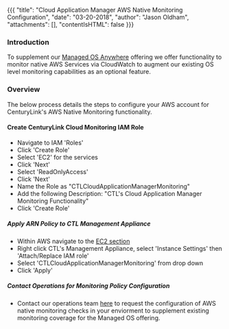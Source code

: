 {{{
  "title": "Cloud Application Manager AWS Native Monitoring Configuration",
  "date": "03-20-2018",
  "author": "Jason Oldham",
  "attachments": [],
  "contentIsHTML": false
}}}

### Introduction
To supplement our [Managed OS Anywhere](https://www.ctl.io/cloud-application-manager/managed-services-anywhere/) offering we offer functionality to monitor native AWS Services via CloudWatch to augment our existing OS level monitoring capabilities as an optional feature. 

### Overview
The below process details the steps to configure your AWS account for CenturyLink's AWS Native Monitoring functionality.

#### Create CenturyLink Cloud Monitoring IAM Role
* Navigate to IAM 'Roles'
* Click 'Create Role'
* Select 'EC2' for the services
* Click 'Next'
* Select 'ReadOnlyAccess'
* Click 'Next'
* Name the Role as "CTLCloudApplicationManagerMonitoring"
* Add the following Description: "CTL's Cloud Application Manager Monitoring Functionality"
* Click 'Create Role'

##### Apply ARN Policy to CTL Management Appliance
* Within AWS navigate to the [EC2 section](http://console.aws.amazon.com/ec2/v2/)
* Right click CTL's Management Appliance, select 'Instance Settings' then 'Attach/Replace IAM role'
* Select 'CTLCloudApplicationManagerMonitoring' from drop down
* Click 'Apply'

##### Contact Operations for Monitoring Policy Configuration
* Contact our operations team [here](http://managedservices.ctl.io) to request the configuration of AWS native monitoring checks in your enviorment to supplement existing monitoring coverage for the Managed OS offering.
